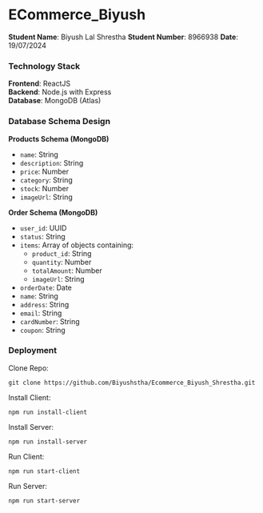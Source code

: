 # ECommerce_Biyush

**Student Name**: Biyush Lal Shrestha
**Student Number**: 8966938
**Date**: 19/07/2024

### Technology Stack

**Frontend**: ReactJS  
**Backend**: Node.js with Express  
**Database**: MongoDB (Atlas)


### Database Schema Design

**Products Schema (MongoDB)**

- `name`: String
- `description`: String
- `price`: Number
- `category`: String
- `stock`: Number
- `imageUrl`: String

**Order Schema (MongoDB)**
- `user_id`: UUID
- `status`: String
- `items`: Array of objects containing:
  - `product_id`: String
  - `quantity`: Number
  - `totalAmount`: Number
  - `imageUrl`: String  
- `orderDate`: Date
- `name`: String
- `address`: String
- `email`: String
- `cardNumber`: String
- `coupon`: String


### Deployment

Clone Repo:
````
git clone https://github.com/Biyushstha/Ecommerce_Biyush_Shrestha.git
````

Install Client:
````
npm run install-client
````
Install Server:
````
npm run install-server
````
Run Client:
````
npm run start-client
````
Run Server:
````
npm run start-server
````
